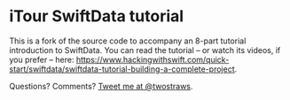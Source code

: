 # iTour SwiftData tutorial

This is a fork of the source code to accompany an 8-part tutorial introduction to SwiftData. You can read the tutorial – or watch its videos, if you prefer – here: <https://www.hackingwithswift.com/quick-start/swiftdata/swiftdata-tutorial-building-a-complete-project>.

Questions? Comments? [Tweet me at @twostraws](https://twitter.com/twostraws).

